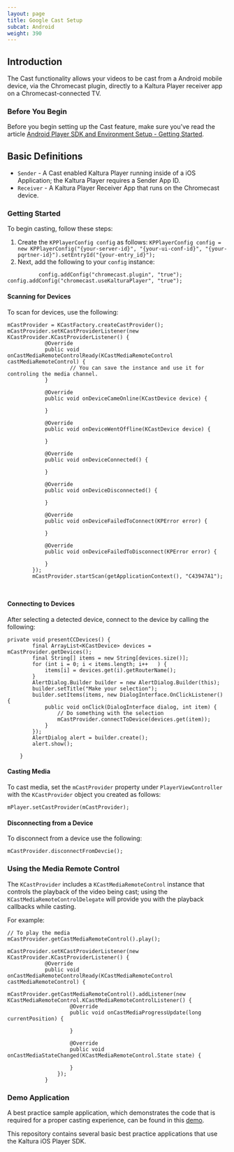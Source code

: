 ```yaml
---
layout: page
title: Google Cast Setup
subcat: Android
weight: 390
---
```


## Introduction

The Cast functionality allows your videos to be cast from a Android mobile device, via the Chromecast plugin, directly to a Kaltura Player receiver app on a Chromecast-connected TV.

### Before You Begin  

Before you begin setting up the Cast feature, make sure you've read the article [Android Player SDK and Environment Setup - Getting Started](https://vpaas.kaltura.com/documentation/Mobile-Video-Player-SDKs/Android-Getting-Started.html).

## Basic Definitions

* `Sender` - A Cast enabled Kaltura Player running inside of a iOS Application; the Kaltura Player requires a Sender App ID.
* `Receiver` - A Kaltura Player Receiver App that runs on the Chromecast device.


### Getting Started  

To begin casting, follow these steps:

1. Create the `KPPlayerConfig config` as follows:
        ```
        KPPlayerConfig config = new KPPlayerConfig("{your-server-id}", "{your-ui-conf-id}", "{your-pqrtner-id}").setEntryId("{your-entry_id}");
        ```
2. Next, add the following to your `config` instance:

```
          config.addConfig("chromecast.plugin", "true");
config.addConfig("chromecast.useKalturaPlayer", "true");             
```

#### Scanning for Devices  

To scan for devices, use the following:

```
mCastProvider = KCastFactory.createCastProvider();
mCastProvider.setKCastProviderListener(new KCastProvider.KCastProviderListener() {
            @Override
            public void onCastMediaRemoteControlReady(KCastMediaRemoteControl castMediaRemoteControl) {
					// You can save the instance and use it for controling the media channel.
            }

            @Override
            public void onDeviceCameOnline(KCastDevice device) {
                
            }

            @Override
            public void onDeviceWentOffline(KCastDevice device) {
                
            }

            @Override
            public void onDeviceConnected() {
                
            }

            @Override
            public void onDeviceDisconnected() {
                
            }

            @Override
            public void onDeviceFailedToConnect(KPError error) {

            }

            @Override
            public void onDeviceFailedToDisconnect(KPError error) {

            }
        });
        mCastProvider.startScan(getApplicationContext(), "C43947A1");
       
        
```

#### Connecting to Devices

After selecting a detected device, connect to the device by calling the following:


```
private void presentCCDevices() {
        final ArrayList<KCastDevice> devices = mCastProvider.getDevices();
        final String[] items = new String[devices.size()];
        for (int i = 0; i < items.length; i++   ) {
            items[i] = devices.get(i).getRouterName();
        }
        AlertDialog.Builder builder = new AlertDialog.Builder(this);
        builder.setTitle("Make your selection");
        builder.setItems(items, new DialogInterface.OnClickListener() {
            public void onClick(DialogInterface dialog, int item) {
                // Do something with the selection
                mCastProvider.connectToDevice(devices.get(item));
            }
        });
        AlertDialog alert = builder.create();
        alert.show();

    }
```


#### Casting Media

To cast media, set the `mCastProvider` property under `PlayerViewController` with the `KCastProvider` object you created as follows:

```
mPlayer.setCastProvider(mCastProvider);
```


#### Disconnecting from a Device

To disconnect from a device use the following:

```
mCastProvider.disconnectFromDevcie();
```

### Using the Media Remote Control  

The `KCastProvider` includes a `KCastMediaRemoteControl` instance that controls the playback of the video being cast; using the  `KCastMediaRemoteControlDelegate` will provide you with the playback callbacks while casting.

For example:

```
// To play the media
mCastProvider.getCastMediaRemoteControl().play();

mCastProvider.setKCastProviderListener(new KCastProvider.KCastProviderListener() {
            @Override
            public void onCastMediaRemoteControlReady(KCastMediaRemoteControl castMediaRemoteControl) {
                mCastProvider.getCastMediaRemoteControl().addListener(new KCastMediaRemoteControl.KCastMediaRemoteControlListener() {
                    @Override
                    public void onCastMediaProgressUpdate(long currentPosition) {
                        
                    }

                    @Override
                    public void onCastMediaStateChanged(KCastMediaRemoteControl.State state) {

                    }
                });
            }
```

### Demo Application  

A best practice sample application, which demonstrates the code that is required for a proper casting experience, can be found in this [demo](https://github.com/kaltura/player-sdk-demo-ios/tree/master/ovp/CCDemo). 

This repository contains several basic best practice applications that use the Kaltura iOS Player SDK.
